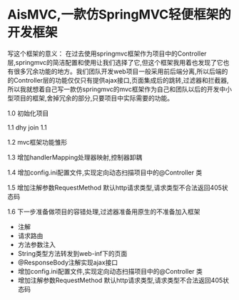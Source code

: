 # AisMVC,一款仿SpringMVC轻便框架的开发框架
写这个框架的意义：
在过去使用springmvc框架作为项目中的Controller层,springmvc的简洁配置和使用让我们选择了它,但这个框架我用着也发现了它也有很多冗余功能的地方。我们团队开发web项目一般采用前后端分离,所以后端的的Controller层的功能仅仅只有提供ajax接口,页面集成后的跳转,过滤器和拦截器,所以我就想着自己写一款仿springmvc的mvc框架作为自己和团队以后的开发中小型项目的框架,舍掉冗余的部分,只要项目中实际需要的功能。

1.0 初始化项目

1.1 dhy join 1.1

1.2 mvc框架功能雏形

1.3 增加handlerMapping处理器映射,控制器卸耦

1.4 增加config.ini配置文件,实现定向动态扫描项目中的@Controller 类

1.5 增加注解参数RequestMethod 默认http请求类型,请求类型不合法返回405状态码

1.6 下一步准备做项目的容错处理,过滤器准备用原生的不准备加入框架

* 注解
* 请求路由 
* 方法参数注入 
* String类型方法转发到web-inf下的页面
* @ResponseBody注解实现ajax接口 
* 增加config.ini配置文件,实现定向动态扫描项目中的@Controller 类
* 增加注解参数RequestMethod 默认http请求类型,请求类型不合法返回405状态码
